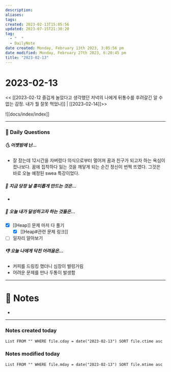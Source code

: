 ```yaml
---
description:
aliases: 
tags: 
created: 2023-02-13T15:05:56
updated: 2023-07-15T21:30:20
tag:
  - "  "
  - DailyNote
date created: Monday, February 13th 2023, 3:05:56 pm
date modified: Monday, February 27th 2023, 6:20:45 pm
title: "2023-02-13"
---
```


# 2023-02-13

<< [[2023-02-12 즐겁게 놀았다고 생각했던 저녁의 나에게 뒤통수를 후려갈긴 알 수 없는 감정. 내가 뭘 잘못 먹었나]] | [[2023-02-14]]>>

![[docs/index/index]]

---

### 📅 Daily Questions

##### 🌜 어젯밤에 난...

- 잘 잤는데 12시간을 자버렸다 의식으로부터 멀어져 꿈과 친구가 되고자 하는 욕심이 컸나보다. 꿈에 집착하다 잃는 것을 깨닿게 되는 순간 정신이 번쩍 뜨였다. 그것은 바로 오늘 예정된 swea 특강이었다.

##### 🙌 지금 당장 날 흥미롭게 만드는 것은...

- 

##### 🚀 오늘 내가 달성하고자 하는 것들은...

- [x] [[Heap]] 문제 마저 다 풀기
	- [x] [[Heap#관련 문제 링크]]
- [ ] 일자리 알아보기

##### 👎 오늘 나에게 닥친 어려움은...

- 커피를 드링킹 했더니 심장이 벌렁거림
- 어려운 문제를 만나 두통이 발생함

---

# 📝 Notes

- 

---

### Notes created today

```dataview
List FROM "" WHERE file.cday = date("2023-02-13") SORT file.ctime asc
```

### Notes modified today

```dataview
List FROM "" WHERE file.mday = date("2023-02-13") SORT file.mtime asc
```
